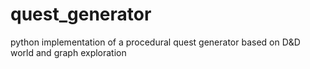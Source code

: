 # quest_generator
python implementation of a procedural quest generator based on D&D world and graph exploration

